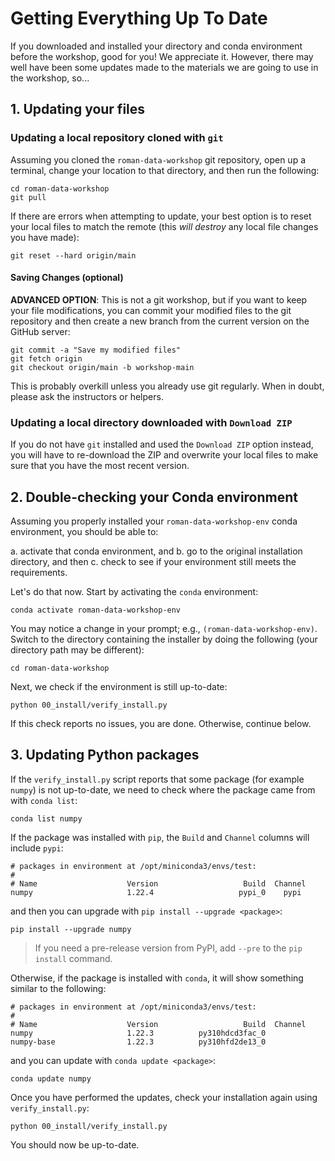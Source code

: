 # Getting Everything Up To Date

If you downloaded and installed your directory and conda environment before the workshop, good for you!  We appreciate
it. However, there may well have been some updates made to the materials we are going to use in the workshop, so...

## 1. Updating your files

### Updating a local repository cloned with `git`

Assuming you cloned the `roman-data-workshop` git repository, open up a terminal, change your location to that
directory, and then run the following:

```shell
cd roman-data-workshop
git pull
```

If there are errors when attempting to update, your best option is to reset your local files to match the remote
(this *will destroy* any local file changes you have made):

```shell
git reset --hard origin/main
```

#### Saving Changes (optional)

**ADVANCED OPTION**: This is not a git workshop, but if you want to keep your file modifications, you can commit your
modified files to the git repository and then create a new branch from the current version on the GitHub server:

```shell
git commit -a "Save my modified files"
git fetch origin
git checkout origin/main -b workshop-main
```

This is probably overkill unless you already use git regularly. When in doubt, please ask the instructors or helpers.

### Updating a local directory downloaded with `Download ZIP`

If you do not have `git` installed and used the `Download ZIP` option instead, you will have to re-download the ZIP and
overwrite your local files to make sure that you have the most recent version.

## 2. Double-checking your Conda environment

Assuming you properly installed your `roman-data-workshop-env` conda environment, you should be able to:

a. activate that conda environment, and b. go to the original installation directory, and then c. check to see if your
environment still meets the requirements.

Let's do that now. Start by activating the `conda` environment:

```shell
conda activate roman-data-workshop-env
```

You may notice a change in your prompt; e.g., `(roman-data-workshop-env)`. Switch to the directory containing the
installer by doing the following (your directory path may be different):

```shell
cd roman-data-workshop
```

Next, we check if the environment is still up-to-date:

```shell
python 00_install/verify_install.py
```

If this check reports no issues, you are done. Otherwise, continue below.

## 3. Updating Python packages

If the `verify_install.py` script reports that some package (for example `numpy`)
is not up-to-date, we need to check where the package came from with `conda list`:

```shell
conda list numpy
```

If the package was installed with `pip`, the `Build` and `Channel` columns will include `pypi`:

```
# packages in environment at /opt/miniconda3/envs/test:
#
# Name                    Version                   Build  Channel
numpy                     1.22.4                   pypi_0    pypi
```

and then you can upgrade with `pip install --upgrade <package>`:

```shell
pip install --upgrade numpy
```

> If you need a pre-release version from PyPI, add `--pre` to the `pip install` command.

Otherwise, if the package is installed with `conda`, it will show something similar to the following:

```
# packages in environment at /opt/miniconda3/envs/test:
#
# Name                    Version                   Build  Channel
numpy                     1.22.3          py310hdcd3fac_0
numpy-base                1.22.3          py310hfd2de13_0
```

and you can update with `conda update <package>`:

```shell
conda update numpy
```

Once you have performed the updates, check your installation again using `verify_install.py`:

```shell
python 00_install/verify_install.py
```

You should now be up-to-date.

